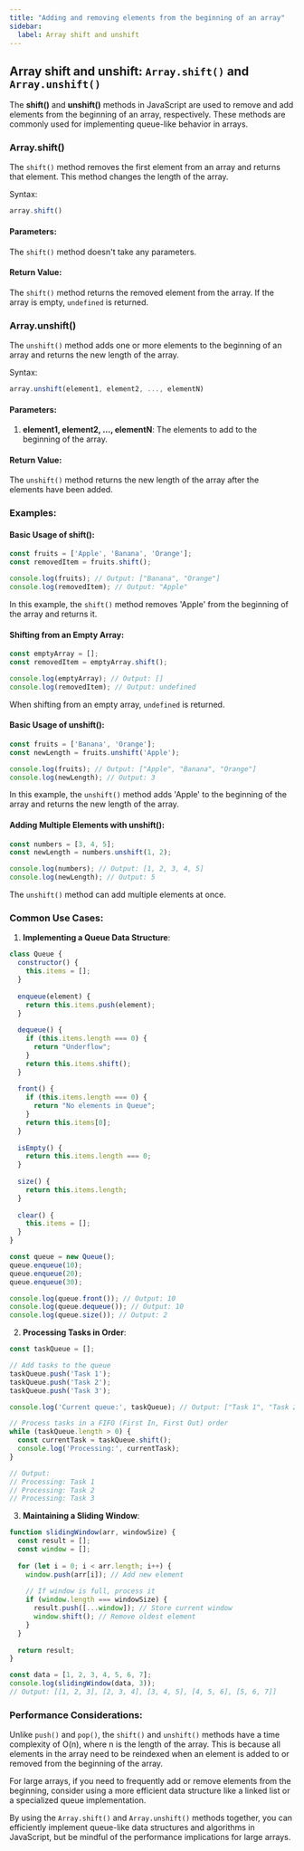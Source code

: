 ```yaml
---
title: "Adding and removing elements from the beginning of an array"
sidebar:
  label: Array shift and unshift
---
```


## Array shift and unshift: `Array.shift()` and `Array.unshift()`

The **shift()** and **unshift()** methods in JavaScript are used to remove and add elements from the beginning of an array, respectively. These methods are commonly used for implementing queue-like behavior in arrays.

### Array.shift()

The `shift()` method removes the first element from an array and returns that element. This method changes the length of the array.

Syntax:
```javascript
array.shift()
```

#### Parameters:

The `shift()` method doesn't take any parameters.

#### Return Value:

The `shift()` method returns the removed element from the array. If the array is empty, `undefined` is returned.

### Array.unshift()

The `unshift()` method adds one or more elements to the beginning of an array and returns the new length of the array.

Syntax:
```javascript
array.unshift(element1, element2, ..., elementN)
```

#### Parameters:

1. **element1, element2, ..., elementN**: The elements to add to the beginning of the array.

#### Return Value:

The `unshift()` method returns the new length of the array after the elements have been added.

### Examples:

#### Basic Usage of shift():

```javascript
const fruits = ['Apple', 'Banana', 'Orange'];
const removedItem = fruits.shift();

console.log(fruits); // Output: ["Banana", "Orange"]
console.log(removedItem); // Output: "Apple"
```

In this example, the `shift()` method removes 'Apple' from the beginning of the array and returns it.

#### Shifting from an Empty Array:

```javascript
const emptyArray = [];
const removedItem = emptyArray.shift();

console.log(emptyArray); // Output: []
console.log(removedItem); // Output: undefined
```

When shifting from an empty array, `undefined` is returned.

#### Basic Usage of unshift():

```javascript
const fruits = ['Banana', 'Orange'];
const newLength = fruits.unshift('Apple');

console.log(fruits); // Output: ["Apple", "Banana", "Orange"]
console.log(newLength); // Output: 3
```

In this example, the `unshift()` method adds 'Apple' to the beginning of the array and returns the new length of the array.

#### Adding Multiple Elements with unshift():

```javascript
const numbers = [3, 4, 5];
const newLength = numbers.unshift(1, 2);

console.log(numbers); // Output: [1, 2, 3, 4, 5]
console.log(newLength); // Output: 5
```

The `unshift()` method can add multiple elements at once.

### Common Use Cases:

1. **Implementing a Queue Data Structure**:

```javascript
class Queue {
  constructor() {
    this.items = [];
  }
  
  enqueue(element) {
    return this.items.push(element);
  }
  
  dequeue() {
    if (this.items.length === 0) {
      return "Underflow";
    }
    return this.items.shift();
  }
  
  front() {
    if (this.items.length === 0) {
      return "No elements in Queue";
    }
    return this.items[0];
  }
  
  isEmpty() {
    return this.items.length === 0;
  }
  
  size() {
    return this.items.length;
  }
  
  clear() {
    this.items = [];
  }
}

const queue = new Queue();
queue.enqueue(10);
queue.enqueue(20);
queue.enqueue(30);

console.log(queue.front()); // Output: 10
console.log(queue.dequeue()); // Output: 10
console.log(queue.size()); // Output: 2
```

2. **Processing Tasks in Order**:

```javascript
const taskQueue = [];

// Add tasks to the queue
taskQueue.push('Task 1');
taskQueue.push('Task 2');
taskQueue.push('Task 3');

console.log('Current queue:', taskQueue); // Output: ["Task 1", "Task 2", "Task 3"]

// Process tasks in a FIFO (First In, First Out) order
while (taskQueue.length > 0) {
  const currentTask = taskQueue.shift();
  console.log('Processing:', currentTask);
}

// Output:
// Processing: Task 1
// Processing: Task 2
// Processing: Task 3
```

3. **Maintaining a Sliding Window**:

```javascript
function slidingWindow(arr, windowSize) {
  const result = [];
  const window = [];
  
  for (let i = 0; i < arr.length; i++) {
    window.push(arr[i]); // Add new element
    
    // If window is full, process it
    if (window.length === windowSize) {
      result.push([...window]); // Store current window
      window.shift(); // Remove oldest element
    }
  }
  
  return result;
}

const data = [1, 2, 3, 4, 5, 6, 7];
console.log(slidingWindow(data, 3));
// Output: [[1, 2, 3], [2, 3, 4], [3, 4, 5], [4, 5, 6], [5, 6, 7]]
```

### Performance Considerations:

Unlike `push()` and `pop()`, the `shift()` and `unshift()` methods have a time complexity of O(n), where n is the length of the array. This is because all elements in the array need to be reindexed when an element is added to or removed from the beginning of the array.

For large arrays, if you need to frequently add or remove elements from the beginning, consider using a more efficient data structure like a linked list or a specialized queue implementation.

By using the `Array.shift()` and `Array.unshift()` methods together, you can efficiently implement queue-like data structures and algorithms in JavaScript, but be mindful of the performance implications for large arrays. 